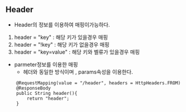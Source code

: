 ## Header

- Header의 정보를 이용하여 매핑이가능하다.
1. header = "key" : 해당 키가 있을경우 매핑
2. header = "!key" : 해당 키가 없을경우 매핑
3. header = "key=value" : 해당 키와 벨류가 있을경우 매핑

- parmeter정보를 이용한 매핑
    - 헤더와 동일한 방식이며 , params속성을 이용한다.

```
    @RequestMapping(value = "/header", headers = HttpHeaders.FROM)
    @ResponseBody
    public String header(){
        return "header";
    }
```